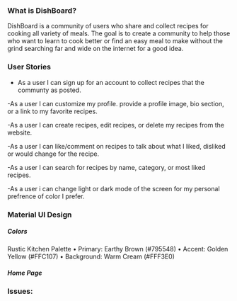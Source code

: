 ### What is DishBoard?

DishBoard is a community of users who share and collect recipes for cooking all variety of meals. The goal is to create a community to help those who want to learn to cook better or find an easy meal to make without the grind searching far and wide on the internet for a good idea.

### User Stories

- As a user I can sign up for an account to collect recipes that the communty as posted.

-As a user I can customize my profile. provide a profile image, bio section, or a link to my favorite recipes.

-As a user I can create recipes, edit recipes, or delete my recipes from the website.

-As a user I can like/comment on recipes to talk about what I liked, disliked or would change for the recipe.

-As a user I can search for recipes by name, category, or most liked recipes.

-As a user i can change light or dark mode of the screen for my personal prefrence of color I prefer.

### Material UI Design

##### Colors

Rustic Kitchen Palette
• Primary: Earthy Brown (#795548)
• Accent: Golden Yellow (#FFC107)
• Background: Warm Cream (#FFF3E0)

##### Home Page

### Issues:
